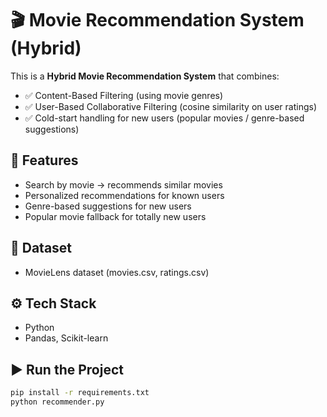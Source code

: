 # 🎬 Movie Recommendation System (Hybrid)

This is a **Hybrid Movie Recommendation System** that combines:
- ✅ Content-Based Filtering (using movie genres)
- ✅ User-Based Collaborative Filtering (cosine similarity on user ratings)
- ✅ Cold-start handling for new users (popular movies / genre-based suggestions)

## 🚀 Features
- Search by movie → recommends similar movies
- Personalized recommendations for known users
- Genre-based suggestions for new users
- Popular movie fallback for totally new users

## 📂 Dataset
- MovieLens dataset (movies.csv, ratings.csv)

## ⚙️ Tech Stack
- Python
- Pandas, Scikit-learn

## ▶️ Run the Project
```bash
pip install -r requirements.txt
python recommender.py
